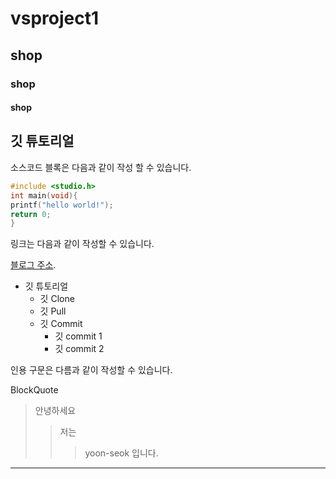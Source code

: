 # vsproject1
## shop
### shop
#### shop

## 깃 튜토리얼
소스코드 블록은 다음과 같이 작성 할 수 있습니다.

```c
#include <studio.h>
int main(void){
printf("hello world!");
return 0;
}
```

링크는 다음과 같이 작성할 수 있습니다.

[블로그 주소](http://blog.naver.com/bhher).

* 깃 튜토리얼
  * 깃 Clone
  * 깃 Pull
  * 깃 Commit
    * 깃 commit 1
    * 깃 commit 2

인용 구문은 다름과 같이 작성할 수 있습니다.

BlockQuote
> 안녕하세요
> > 저는
> > > yoon-seok 입니다.

---
